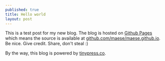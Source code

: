 ```yaml
---
published: true
title: Hello world
layout: post
---
```

This is a test post for my new blog. The blog is hosted on [Github Pages](http://pages.github.com/) which means the source is available at [github.com/maese/maese.github.io](http://github.com/maese/maese.github.io). Be nice. Give credit. Share, don't steal :)

By the way, this blog is powered by [tinypress.co](https://tinypress.co).